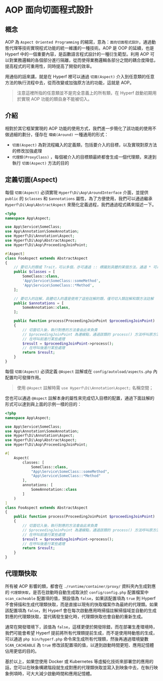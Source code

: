 # AOP 面向切面程式設計

## 概念

AOP 為 `Aspect Oriented Programming` 的縮寫，意為：`面向切面程式設計`，通過動態代理等技術實現程式功能的統一維護的一種技術。AOP 是 OOP 的延續，也是 Hyperf 中的一個重要內容，是函數語言程式設計的一種衍生範型。利用 AOP 可以對業務邏輯的各個部分進行隔離，從而使得業務邏輯各部分之間的耦合度降低，提高程式的可重用性，同時提高了開發的效率。

用通俗的話來講，就是在 Hyperf 裡可以通過 `切面(Aspect)` 介入到任意類的任意方法的執行流程中去，從而改變或加強原方法的功能，這就是 AOP。

> 注意這裡所指的任意類並不是完全意義上的所有類，在 Hyperf 啟動初期用於實現 AOP 功能的類自身不能被切入。

## 介紹

相對於其它框架實現的 AOP 功能的使用方式，我們進一步簡化了該功能的使用不做過細的劃分，僅存在 `環繞(Around)` 一種通用的形式：

- `切面(Aspect)` 為對流程織入的定義類，包括要介入的目標，以及實現對原方法的修改加強處理
- `代理類(ProxyClass)` ，每個被介入的目標類最終都會生成一個代理類，來達到執行 `切面(Aspect)` 方法的目的

## 定義切面(Aspect)

每個 `切面(Aspect)` 必須實現 `Hyperf\Di\Aop\AroundInterface` 介面，並提供 `public` 的 `$classes` 和 `$annotations` 屬性，為了方便使用，我們可以通過繼承 `Hyperf\Di\Aop\AbstractAspect` 來簡化定義過程，我們通過程式碼來描述一下。

```php
<?php
namespace App\Aspect;

use App\Service\SomeClass;
use App\Annotation\SomeAnnotation;
use Hyperf\Di\Annotation\Aspect;
use Hyperf\Di\Aop\AbstractAspect;
use Hyperf\Di\Aop\ProceedingJoinPoint;

#[Aspect]
class FooAspect extends AbstractAspect
{
    // 要切入的類或 Trait，可以多個，亦可通過 :: 標識到具體的某個方法，通過 * 可以模糊匹配
    public $classes = [
        SomeClass::class,
        'App\Service\SomeClass::someMethod',
        'App\Service\SomeClass::*Method',
    ];

    // 要切入的註解，具體切入的還是使用了這些註解的類，僅可切入類註解和類方法註解
    public $annotations = [
        SomeAnnotation::class,
    ];

    public function process(ProceedingJoinPoint $proceedingJoinPoint)
    {
        // 切面切入後，執行對應的方法會由此來負責
        // $proceedingJoinPoint 為連線點，通過該類的 process() 方法呼叫原方法並獲得結果
        // 在呼叫前進行某些處理
        $result = $proceedingJoinPoint->process();
        // 在呼叫後進行某些處理
        return $result;
    }
}
```

每個 `切面(Aspect)` 必須定義 `@Aspect` 註解或在 `config/autoload/aspects.php` 內配置均可發揮作用。

> 使用 `@Aspect` 註解時需 `use Hyperf\Di\Annotation\Aspect;` 名稱空間；

您也可以通過 `@Aspect` 註解本身的屬性來完成切入目標的配置，通過下面註解的形式可以達到與上面的示例一樣的目的：

```php
<?php
namespace App\Aspect;

use App\Service\SomeClass;
use App\Annotation\SomeAnnotation;
use Hyperf\Di\Annotation\Aspect;
use Hyperf\Di\Aop\AbstractAspect;
use Hyperf\Di\Aop\ProceedingJoinPoint;

#[
    Aspect(
        classes: [
            SomeClass::class,
            "App\Service\SomeClass::someMethod",
            "App\Service\SomeClass::*Method"
        ],
        annotations: [
            SomeAnnotation::class
        ]
    )
]
class FooAspect extends AbstractAspect
{
    public function process(ProceedingJoinPoint $proceedingJoinPoint)
    {
        // 切面切入後，執行對應的方法會由此來負責
        // $proceedingJoinPoint 為連線點，通過該類的 process() 方法呼叫原方法並獲得結果
        // 在呼叫前進行某些處理
        $result = $proceedingJoinPoint->process();
        // 在呼叫後進行某些處理
        return $result;
    }
}
```

## 代理類快取

所有被 AOP 影響的類，都會在 `./runtime/container/proxy/` 資料夾內生成對應的 `代理類快取`，是否在啟動時自動生成取決於 `config/config.php` 配置檔案中 `scan_cacheable` 配置項的值，預設值為 `false`，如果該配置項為 `true` 則 Hyperf 不會掃描和生成代理類快取，而是直接以現有的快取檔案作為最終的代理類。如果該配置項為 `false`，則 Hyperf 會在每次啟動應用時掃描註解掃描域並自動的生成對應的代理類快取，當代碼發生變化時，代理類快取也會自動的重新生成。

通常在開發環境下，該值為 `false`，這樣更便於開發除錯，而在部署生產環境時，我們可能會希望 Hyperf 提前將所有代理類提前生成，而不是使用時動態的生成，可以通過 `php bin/hyperf.php` 命令來生成所有代理類，然後再通過環境變數 `SCAN_CACHEABLE` 為 `true` 修改該配置項的值，以達到啟動時間更短、應用記憶體佔用更低的目的。

基於以上，如果您使用 Docker 或 Kubernetes 等虛擬化技術來部署您的應用的話，您可以在映象構建階段就生成對應的代理類快取並寫入到映象中去，在執行映象例項時，可大大減少啟動時間和應用記憶體。
